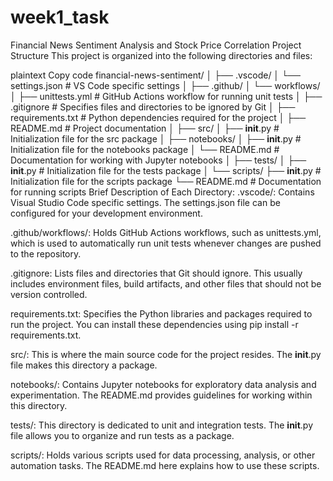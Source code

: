 # week1_task
Financial News Sentiment Analysis and Stock Price Correlation
Project Structure
This project is organized into the following directories and files:

plaintext
Copy code
financial-news-sentiment/
│
├── .vscode/
│   └── settings.json                  # VS Code specific settings
│
├── .github/
│   └── workflows/
│       ├── unittests.yml              # GitHub Actions workflow for running unit tests
│
├── .gitignore                         # Specifies files and directories to be ignored by Git
│
├── requirements.txt                   # Python dependencies required for the project
│
├── README.md                          # Project documentation
│
├── src/
│   ├── __init__.py                    # Initialization file for the src package
│
├── notebooks/
│   ├── __init__.py                    # Initialization file for the notebooks package
│   └── README.md                      # Documentation for working with Jupyter notebooks
│
├── tests/
│   ├── __init__.py                    # Initialization file for the tests package
│
└── scripts/
    ├── __init__.py                    # Initialization file for the scripts package
    └── README.md                      # Documentation for running scripts
Brief Description of Each Directory:
.vscode/: Contains Visual Studio Code specific settings. The settings.json file can be configured for your development environment.

.github/workflows/: Holds GitHub Actions workflows, such as unittests.yml, which is used to automatically run unit tests whenever changes are pushed to the repository.

.gitignore: Lists files and directories that Git should ignore. This usually includes environment files, build artifacts, and other files that should not be version controlled.

requirements.txt: Specifies the Python libraries and packages required to run the project. You can install these dependencies using pip install -r requirements.txt.

src/: This is where the main source code for the project resides. The __init__.py file makes this directory a package.

notebooks/: Contains Jupyter notebooks for exploratory data analysis and experimentation. The README.md provides guidelines for working within this directory.

tests/: This directory is dedicated to unit and integration tests. The __init__.py file allows you to organize and run tests as a package.

scripts/: Holds various scripts used for data processing, analysis, or other automation tasks. The README.md here explains how to use these scripts.

